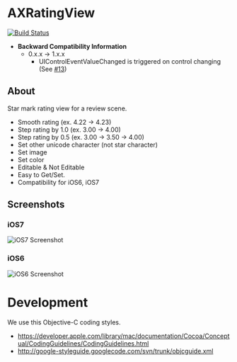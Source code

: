 # AXRatingView

[![Build Status](https://travis-ci.org/akiroom/AXRatingView.png?branch=master)](https://travis-ci.org/akiroom/AXRatingView)

- __Backward Compatibility Information__
  - 0.x.x -> 1.x.x
    - UIControlEventValueChanged is triggered on control changing (See [#13](https://github.com/akiroom/AXRatingView/pull/13/))

## About
Star mark rating view for a review scene.
- Smooth rating (ex. 4.22 -> 4.23)
- Step rating by 1.0 (ex. 3.00 -> 4.00)
- Step rating by 0.5 (ex. 3.00 -> 3.50 -> 4.00)
- Set other unicode character (not star character)
- Set image
- Set color
- Editable & Not Editable
- Easy to Get/Set.
- Compatibility for iOS6, iOS7

## Screenshots
### iOS7

![iOS7 Screenshot](https://raw.github.com/akiroom/AXRatingView/master/AXRatingViewDemo/Screenshot.png)

### iOS6

![iOS6 Screenshot](https://raw.github.com/akiroom/AXRatingView/master/AXRatingViewDemo/Screenshot-iOS6.png)

# Development

We use this Objective-C coding styles.

- https://developer.apple.com/library/mac/documentation/Cocoa/Conceptual/CodingGuidelines/CodingGuidelines.html
- http://google-styleguide.googlecode.com/svn/trunk/objcguide.xml
